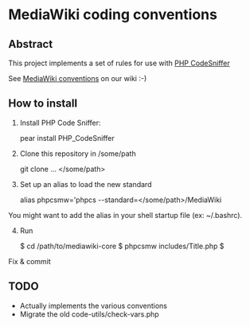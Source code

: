 # MediaWiki coding conventions

## Abstract

This project implements a set of rules for use with [PHP CodeSniffer]

See [MediaWiki conventions] on our wiki :-)

## How to install

1. Install PHP Code Sniffer:

	pear install PHP_CodeSniffer

2. Clone this repository in /some/path

	git clone ... </some/path>

3. Set up an alias to load the new standard

	alias phpcsmw='phpcs --standard=</some/path>/MediaWiki

You might want to add the alias in your shell startup file (ex: ~/.bashrc).

4. Run

	$ cd /path/to/mediawiki-core
	$ phpcsmw includes/Title.php
	<warnings and errors are shown>
	$

Fix & commit


## TODO

* Actually implements the various conventions
* Migrate the old code-utils/check-vars.php

[PHP CodeSniffer]: https://pear.php.net/package/PHP_CodeSniffer
[MediaWiki conventions]: http://www.mediawiki.org/wiki/Manual:Coding_conventions
